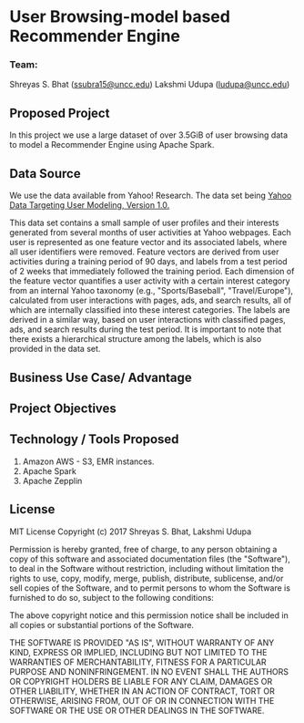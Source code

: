 # User Browsing-model based Recommender Engine

### Team: 
Shreyas S. Bhat (ssubra15@uncc.edu) </n>
Lakshmi Udupa   (ludupa@uncc.edu)

## Proposed Project
In this project we use a large dataset of over 3.5GiB of user browsing data to model a Recommender Engine using Apache Spark.

## Data Source
We use the data available from Yahoo! Research. The data set being [Yahoo Data Targeting User Modeling, Version 1.0.](https://webscope.sandbox.yahoo.com/catalog.php?datatype=a&did=78)  

This data set contains a small sample of user profiles and their interests generated from several months of user activities at Yahoo webpages. Each user is represented as one feature vector and its associated labels, where all user identifiers were removed. Feature vectors are derived from user activities during a training period of 90 days, and labels from a test period of 2 weeks that immediately followed the training period. Each dimension of the feature vector quantifies a user activity with a certain interest category from an internal Yahoo taxonomy (e.g., "Sports/Baseball", "Travel/Europe"), calculated from user interactions with pages, ads, and search results, all of which are internally classified into these interest categories. The labels are derived in a similar way, based on user interactions with classified pages, ads, and search results during the test period. It is important to note that there exists a hierarchical structure among the labels, which is also provided in the data set.


## Business Use Case/ Advantage


## Project Objectives


## Technology / Tools Proposed
1) Amazon AWS - S3, EMR instances. 
2) Apache Spark
3) Apache Zepplin


## License

MIT License
Copyright (c) 2017 Shreyas S. Bhat, Lakshmi Udupa

Permission is hereby granted, free of charge, to any person obtaining a copy
of this software and associated documentation files (the "Software"), to deal
in the Software without restriction, including without limitation the rights
to use, copy, modify, merge, publish, distribute, sublicense, and/or sell
copies of the Software, and to permit persons to whom the Software is
furnished to do so, subject to the following conditions:

The above copyright notice and this permission notice shall be included in all
copies or substantial portions of the Software.

THE SOFTWARE IS PROVIDED "AS IS", WITHOUT WARRANTY OF ANY KIND, EXPRESS OR
IMPLIED, INCLUDING BUT NOT LIMITED TO THE WARRANTIES OF MERCHANTABILITY,
FITNESS FOR A PARTICULAR PURPOSE AND NONINFRINGEMENT. IN NO EVENT SHALL THE
AUTHORS OR COPYRIGHT HOLDERS BE LIABLE FOR ANY CLAIM, DAMAGES OR OTHER
LIABILITY, WHETHER IN AN ACTION OF CONTRACT, TORT OR OTHERWISE, ARISING FROM,
OUT OF OR IN CONNECTION WITH THE SOFTWARE OR THE USE OR OTHER DEALINGS IN THE
SOFTWARE.

